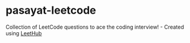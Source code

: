 # pasayat-leetcode
Collection of LeetCode questions to ace the coding interview! - Created using [LeetHub](https://github.com/QasimWani/LeetHub)
